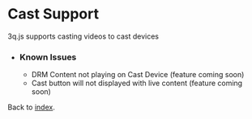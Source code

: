 # Cast Support

3q.js supports casting videos to cast devices

* ### Known Issues
    * DRM Content not playing on Cast Device (feature coming soon)
    * Cast button will not displayed with live content (feature coming soon)

Back to [index](../README.md).